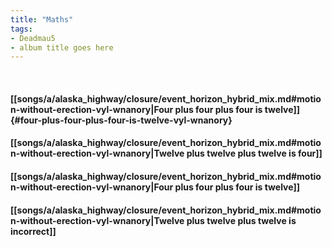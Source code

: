 ```yaml
---
title: "Maths"
tags:
- Deadmau5
- album title goes here
---
```

&nbsp;
#### [[songs/a/alaska_highway/closure/event_horizon_hybrid_mix.md#motion-without-erection-vyl-wnanory|Four plus four plus four is twelve]] {#four-plus-four-plus-four-is-twelve-vyl-wnanory}
#### [[songs/a/alaska_highway/closure/event_horizon_hybrid_mix.md#motion-without-erection-vyl-wnanory|Twelve plus twelve plus twelve is four]]
#### [[songs/a/alaska_highway/closure/event_horizon_hybrid_mix.md#motion-without-erection-vyl-wnanory|Four plus four plus four is twelve]]
#### [[songs/a/alaska_highway/closure/event_horizon_hybrid_mix.md#motion-without-erection-vyl-wnanory|Twelve plus twelve plus twelve is incorrect]]
